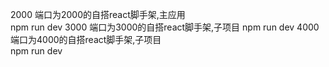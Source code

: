 2000 端口为2000的自搭react脚手架,主应用  
npm run dev
3000 端口为3000的自搭react脚手架,子项目
npm run dev
4000 端口为4000的自搭react脚手架,子项目  
npm run dev

